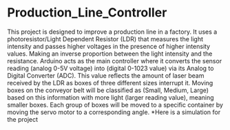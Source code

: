 # Production_Line_Controller
This project is designed to improve a production line in a factory. It uses a photoresistor/Light Dependent Resistor (LDR) that measures the light intensity and passes higher voltages in the presence of higher intensity values. Making an inverse proportion between the light intensity and the resistance. Arduino acts as the main controller where it converts the sensor reading (analog 0-5V voltage) into (digital 0-1023 value) via its Analog to Digital Converter (ADC). This value reflects the amount of laser beam received by the LDR as boxes of three different sizes interrupt it. Moving boxes on the conveyor belt will be classified as (Small, Medium, Large) based on this information with more light (larger reading value), meaning smaller boxes. Each group of boxes will be moved to a specific container by moving the servo motor to a corresponding angle.
*Here is a simulation for the project
